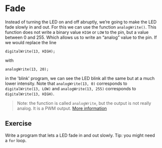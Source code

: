 # Fade

Instead of turning the LED on and off abruptly, we’re going to make the LED fade slowly in and out. For this we can use the function `analogWrite()`. This function does not write a binary value `HIGH` or `LOW` to the pin, but a value between 0 and 255. Which allows us to write an “analog” value to the pin. If we would replace the line

    digitalWrite(13, HIGH);

with

    analogWrite(13, 20);

in the 'blink' program, we can see the LED blink all the same but at a much lower intensity. Note that `analogWrite(13, 0)` corresponds to `digitalWrite(13, LOW)` and `analogWrite(13, 255)` corresponds to `digitalWrite(13, HIGH)`.

> Note: the function is called `analogWrite`, but the output is not really analog. It is a PWM output. [More information](arduino/BG-PWM)

## Exercise

Write a program that lets a LED fade in and out slowly. Tip: you might need a `for` loop.
